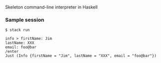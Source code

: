 Skeleton command-line interpreter in Haskell

### Sample session

```
$ stack run

info > firstName: Jim
lastName: XXX
email: foo@bar
/enter
Just (Info {firstName = "Jim", lastName = "XXX", email = "foo@bar"})
``` 